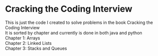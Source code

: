 # Cracking the Coding Interview  
This is just the code I created to solve problems in the book Cracking the Coding Interview  
It is sorted by chapter and currently is done in both java and python  
Chapter 1: Arrays  
Chapter 2: Linked Lists  
Chapter 3: Stacks and Queues
